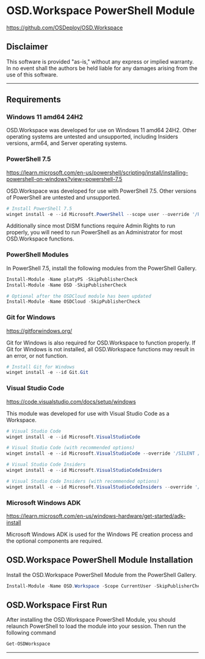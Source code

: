 # OSD.Workspace PowerShell Module
https://github.com/OSDeploy/OSD.Workspace

## Disclaimer
This software is provided "as-is," without any express or implied warranty. In no event shall the authors be held liable for any damages arising from the use of this software.

---

## Requirements

### Windows 11 amd64 24H2
OSD.Workspace was developed for use on Windows 11 amd64 24H2. Other operating systems are untested and unsupported, including Insiders versions, arm64, and Server operating systems.

### PowerShell 7.5
https://learn.microsoft.com/en-us/powershell/scripting/install/installing-powershell-on-windows?view=powershell-7.5

OSD.Workspace was developed for use with PowerShell 7.5. Other versions of PowerShell are untested and unsupported.

```powershell
# Install PowerShell 7.5
winget install -e --id Microsoft.PowerShell --scope user --override '/Passive ADD_EXPLORER_CONTEXT_MENU_OPENPOWERSHELL=1 ADD_FILE_CONTEXT_MENU_RUNPOWERSHELL=1 ADD_PATH=1'
```

Additionally since most DISM functions require Admin Rights to run properly, you will need to run PowerShell as an Administrator for most OSD.Workspace functions.


### PowerShell Modules
In PowerShell 7.5, install the following modules from the PowerShell Gallery.

```powershell
Install-Module -Name platyPS -SkipPublisherCheck
Install-Module -Name OSD -SkipPublisherCheck

# Optional after the OSDCloud module has been updated
Install-Module -Name OSDCloud -SkipPublisherCheck
```


### Git for Windows
https://gitforwindows.org/

Git for Windows is also required for OSD.Workspace to function properly. If Git for Windows is not installed, all OSD.Workspace functions may result in an error, or not function.

```powershell
# Install Git for Windows
winget install -e --id Git.Git
```

### Visual Studio Code
https://code.visualstudio.com/docs/setup/windows

This module was developed for use with Visual Studio Code as a Workspace.

```powershell
# Visual Studio Code
winget install -e --id Microsoft.VisualStudioCode
```
```powershell
# Visual Studio Code (with recommended options)
winget install -e --id Microsoft.VisualStudioCode --override '/SILENT /mergetasks="!runcode,addcontextmenufiles,addcontextmenufolders,associatewithfiles,addtopath"'
```
```powershell
# Visual Studio Code Insiders
winget install -e --id Microsoft.VisualStudioCodeInsiders
```
```powershell
# Visual Studio Code Insiders (with recommended options)
winget install -e --id Microsoft.VisualStudioCodeInsiders --override '/SILENT /mergetasks="!runcode,addcontextmenufiles,addcontextmenufolders,associatewithfiles,addtopath"'
```

### Microsoft Windows ADK
https://learn.microsoft.com/en-us/windows-hardware/get-started/adk-install

Microsoft Windows ADK is used for the Windows PE creation process and the optional components are required.


## OSD.Workspace PowerShell Module Installation

Install the OSD.Workspace PowerShell Module from the PowerShell Gallery.

```powershell
Install-Module -Name OSD.Workspace -Scope CurrentUser -SkipPublisherCheck
```

## OSD.Workspace First Run
After installing the OSD.Workspace PowerShell Module, you should relaunch PowerShell to load the module into your session. Then run the following command

```powershell
Get-OSDWorkspace
```
---
